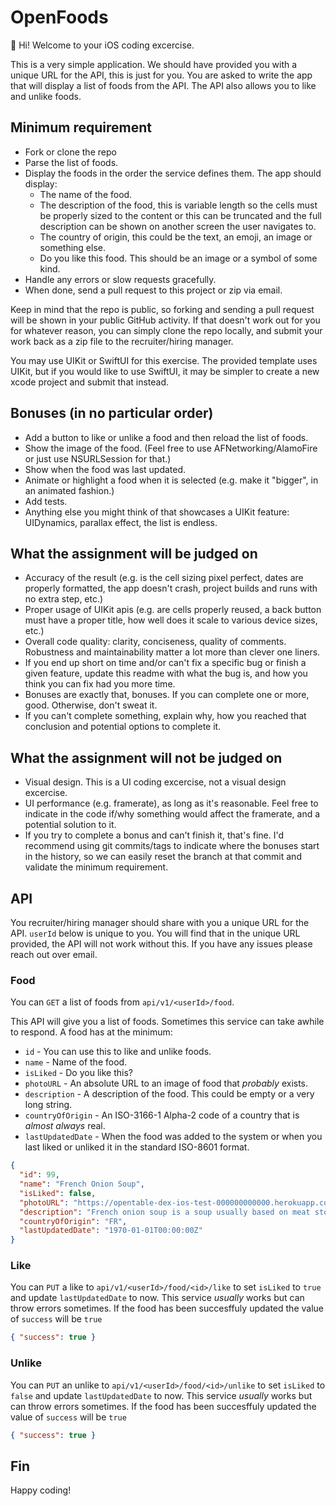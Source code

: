 # OpenFoods

👋 Hi! Welcome to your iOS coding excercise.

This is a very simple application. We should have provided you with a unique URL for the API, this is just for you. You are asked to write the app that will display a list of foods from the API. The API also allows you to like and unlike foods.

## Minimum requirement

- Fork or clone the repo
- Parse the list of foods.
- Display the foods in the order the service defines them. The app should display:
  - The name of the food.
  - The description of the food, this is variable length so the cells must be properly sized to the content or this can be truncated and the full description can be shown on another screen the user navigates to.
  - The country of origin, this could be the text, an emoji, an image or something else.
  - Do you like this food. This should be an image or a symbol of some kind.
- Handle any errors or slow requests gracefully.
- When done, send a pull request to this project or zip via email.

Keep in mind that the repo is public, so forking and sending a pull request will be shown in your public GitHub activity. If that doesn't work out for you for whatever reason, you can simply clone the repo locally, and submit your work back as a zip file to the recruiter/hiring manager.

You may use UIKit or SwiftUI for this exercise. The provided template uses UIKit, but if you would like to use SwiftUI, it may be simpler to create a new xcode project and submit that instead.

## Bonuses (in no particular order)

- Add a button to like or unlike a food and then reload the list of foods.
- Show the image of the food. (Feel free to use AFNetworking/AlamoFire or just use NSURLSession for that.)
- Show when the food was last updated.
- Animate or highlight a food when it is selected (e.g. make it "bigger", in an animated fashion.)
- Add tests.
- Anything else you might think of that showcases a UIKit feature: UIDynamics, parallax effect, the list is endless.

## What the assignment will be judged on

- Accuracy of the result (e.g. is the cell sizing pixel perfect, dates are properly formatted, the app doesn't crash, project builds and runs with no extra step, etc.)
- Proper usage of UIKit apis (e.g. are cells properly reused, a back button must have a proper title, how well does it scale to various device sizes, etc.)
- Overall code quality: clarity, conciseness, quality of comments. Robustness and maintainability matter a lot more than clever one liners.
- If you end up short on time and/or can't fix a specific bug or finish a given feature, update this readme with what the bug is, and how you think you can fix had you more time.
- Bonuses are exactly that, bonuses. If you can complete one or more, good. Otherwise, don't sweat it.
- If you can't complete something, explain why, how you reached that conclusion and potential options to complete it.

## What the assignment will not be judged on

- Visual design. This is a UI coding excercise, not a visual design excercise.
- UI performance (e.g. framerate), as long as it's reasonable. Feel free to indicate in the code if/why something would affect the framerate, and a potential solution to it.
- If you try to complete a bonus and can't finish it, that's fine. I'd recommend using git commits/tags to indicate where the bonuses start in the history, so we can easily reset the branch at that commit and validate the minimum requirement.

## API

You recruiter/hiring manager should share with you a unique URL for the API. `userId` below is unique to you. You will find that in the unique URL provided, the API will not work without this. If you have any issues please reach out over email.

### Food

You can `GET` a list of foods from `api/v1/<userId>/food`.

This API will give you a list of foods. Sometimes this service can take awhile to respond. A food has at the minimum:

- `id` - You can use this to like and unlike foods.
- `name` - Name of the food.
- `isLiked` - Do you like this?
- `photoURL` - An absolute URL to an image of food that _probably_ exists.
- `description` - A description of the food. This could be empty or a very long string.
- `countryOfOrigin` - An ISO-3166-1 Alpha-2 code of a country that is _almost always_ real.
- `lastUpdatedDate` - When the food was added to the system or when you last liked or unliked it in the standard ISO-8601 format.

```json
{
  "id": 99,
  "name": "French Onion Soup",
  "isLiked": false,
  "photoURL": "https://opentable-dex-ios-test-000000000000.herokuapp.com/images/soup.jpg",
  "description": "French onion soup is a soup usually based on meat stock and onions, and often served gratinéed with croutons or a larger piece of bread covered with cheese floating on top. Ancient in origin, the dish underwent a resurgence of popularity in the 1960s in the United States due to a greater interest in French cuisine. French onion soup may be served as a meal in itself or as an entrée.",
  "countryOfOrigin": "FR",
  "lastUpdatedDate": "1970-01-01T00:00:00Z"
}
```

### Like

You can `PUT` a like to `api/v1/<userId>/food/<id>/like` to set `isLiked` to `true` and update `lastUpdatedDate` to now. This service _usually_ works but can throw errors sometimes. If the food has been succesffuly updated the value of `success` will be `true`

```json
{ "success": true }
```

### Unlike

You can `PUT` an unlike to `api/v1/<userId>/food/<id>/unlike` to set `isLiked` to `false` and update `lastUpdatedDate` to now. This service _usually_ works but can throw errors sometimes. If the food has been succesffuly updated the value of `success` will be `true`

```json
{ "success": true }
```

## Fin

Happy coding!
